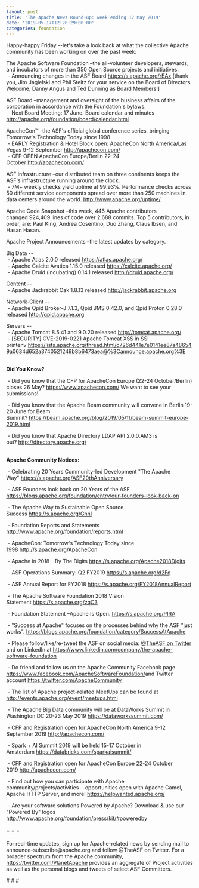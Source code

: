 ```yaml
---
layout: post
title: 'The Apache News Round-up: week ending 17 May 2019'
date: '2019-05-17T12:20:29+00:00'
categories: foundation
---
```

<div> 
    <p>Happy-happy Friday --let's take a look back at what the collective Apache community has been working on over the past week:</p> 
    <p>The Apache Software Foundation&nbsp;–the all-volunteer developers, stewards, and incubators of more than 350 Open Source projects and initiatives.<br />&nbsp;- Announcing changes in the ASF Board <a href="https://s.apache.org/rEAx">https://s.apache.org/rEAx</a>&nbsp;[thank you, Jim Jagielski and Phil Steitz for your service on the Board of Directors. Welcome,&nbsp;Danny Angus and Ted Dunning as Board Members!]</p> 
    <p>ASF Board –management and oversight of the business affairs of the corporation in accordance with the Foundation's bylaws.<br />&nbsp;- Next Board Meeting: 17 June. Board calendar and minutes <a href="http://apache.org/foundation/board/calendar.html">http://apache.org/foundation/board/calendar.html</a></p> 
    <div> 
      <p>ApacheCon™ –the ASF's official global conference series, bringing Tomorrow's Technology Today since 1998<br />&nbsp;- EARLY Registration &amp; Hotel Block open: ApacheCon North America/Las Vegas 9-12 September&nbsp;<a href="http://apachecon.com/">http://apachecon.com/</a> <br />&nbsp;- CFP OPEN ApacheCon Europe/Berlin 22-24 October&nbsp;<a href="http://apachecon.com/">http://apachecon.com/</a></p> 
      <p>ASF Infrastructure –our distributed team on three continents keeps the ASF's infrastructure running around the clock.<br />&nbsp;- 7M+ weekly checks yield uptime at 99.93%. Performance checks across 50 different service components spread over more than 250 machines in data centers around the world.&nbsp;<a href="http://www.apache.org/uptime/">http://www.apache.org/uptime/</a></p> 
      <p>Apache Code Snapshot –this week, 446 Apache contributors changed&nbsp;924,409 lines of code over&nbsp;2,688 commits. Top 5 contributors, in order, are: Paul King, Andrea Cosentino, Duo Zhang, Claus Ibsen, and Hasan Hasan.</p> 
      <p>Apache Project Announcements&nbsp;–the latest updates by category.</p> 
      <p> </p> 
      <p>Big Data --<br />&nbsp;- Apache Atlas 2.0.0 released&nbsp;<a href="https://atlas.apache.org/">https://atlas.apache.org/</a><br />&nbsp;-&nbsp;Apache Calcite Avatica 1.15.0 released&nbsp;<a href="https://calcite.apache.org/">https://calcite.apache.org/</a><br />&nbsp;- Apache Druid (incubating) 0.14.1 released&nbsp;<a href="http://druid.apache.org/">http://druid.apache.org/</a></p> 
      <p> </p> 
      <p>Content --<br />&nbsp;- Apache Jackrabbit Oak 1.8.13 released <a href="http://jackrabbit.apache.org/">http://jackrabbit.apache.org</a></p> 
      <p>Network-Client --<br />&nbsp;- Apache Qpid Broker-J 7.1.3, Qpid JMS 0.42.0, and Qpid Proton 0.28.0 released&nbsp;<a href="http://qpid.apache.org/">http://qpid.apache.org</a></p> 
      <p>Servers --<br />&nbsp;- Apache Tomcat 8.5.41 and 9.0.20 released&nbsp;<a href="http://tomcat.apache.org/">http://tomcat.apache.org/</a><br />&nbsp;-&nbsp;[SECURITY] CVE-2019-0221 Apache Tomcat XSS in SSI printenv&nbsp;<a href="https://lists.apache.org/thread.html/c726d441e7e0141ee87a486549a0634d652a3740521249b8b6473aea@%3Cannounce.apache.org%3E">https://lists.apache.org/thread.html/c726d441e7e0141ee87a486549a0634d652a3740521249b8b6473aea@%3Cannounce.apache.org%3E</a></p> 
      <p style="font-weight: bold;"> </p> 
      <p><strong><br />Did You Know?</strong></p> 
      <div> 
        <p>&nbsp;- Did you know that the CFP for ApacheCon Europe (22-24 October/Berlin) closes 26 May?&nbsp;<a href="https://www.apachecon.com/">https://www.apachecon.com/</a>&nbsp;We want to see your submissions!</p> 
        <p>&nbsp;- Did you know that the Apache Beam community will convene in Berlin 19-20 June for Beam Summit?&nbsp;<a href="https://beam.apache.org/blog/2019/05/11/beam-summit-europe-2019.html">https://beam.apache.org/blog/2019/05/11/beam-summit-europe-2019.html</a></p> 
        <p>&nbsp;- Did you know that Apache Directory LDAP API 2.0.0.AM3 is out?&nbsp;<a href="http://directory.apache.org/">http://directory.apache.org/</a><br /><br /></p> 
        <p><strong>Apache Community Notices:</strong></p> 
      </div> 
      <p>&nbsp;- Celebrating 20 Years Community-led Development &quot;The Apache Way&quot;&nbsp;<a href="https://s.apache.org/ASF20thAnniversary">https://s.apache.org/ASF20thAnniversary</a></p> 
      <p>&nbsp;- ASF Founders look back on 20 Years of the ASF <a href="https://blogs.apache.org/foundation/entry/our-founders-look-back-on">https://blogs.apache.org/foundation/entry/our-founders-look-back-on</a></p> 
      <p>&nbsp;- The Apache Way to Sustainable Open Source Success&nbsp;<a href="https://s.apache.org/GhnI">https://s.apache.org/GhnI</a></p> 
      <p>&nbsp;- Foundation Reports and Statements <a href="http://www.apache.org/foundation/reports.html">http://www.apache.org/foundation/reports.html</a></p> 
      <p>&nbsp;- ApacheCon: Tomorrow's Technology Today since 1998&nbsp;<a href="http://s.apache.org/ApacheCon">http://s.apache.org/ApacheCon</a></p> 
      <p>&nbsp;- Apache in 2018 - By The Digits <a href="https://s.apache.org/Apache2018Digits">https://s.apache.org/Apache2018Digits</a></p> 
      <p>&nbsp;-&nbsp;ASF Operations Summary: Q2 FY2019 <a href="https://s.apache.org/d2Fq">https://s.apache.org/d2Fq</a></p> 
      <p>&nbsp;- ASF Annual Report for FY2018&nbsp;<a href="https://s.apache.org/FY2018AnnualReport">https://s.apache.org/FY2018AnnualReport</a></p> 
      <p>&nbsp;- The Apache Software Foundation 2018 Vision Statement&nbsp;<a href="https://s.apache.org/zqC3">https://s.apache.org/zqC3</a></p> 
      <p>&nbsp;- Foundation Statement –Apache Is Open.&nbsp;<a href="https://s.apache.org/PIRA">https://s.apache.org/PIRA</a></p> 
      <div> 
        <p>&nbsp;- &quot;Success at Apache&quot; focuses on the processes behind why the ASF &quot;just works&quot;. <a href="https://blogs.apache.org/foundation/category/SuccessAtApache">https://blogs.apache.org/foundation/category/SuccessAtApache</a></p> 
      </div> 
      <div> 
        <p>&nbsp;- Please follow/like/re-tweet the ASF on social media: <a href="https://twitter.com/TheASF">@TheASF on Twitter</a> and on LinkedIn at <a href="https://www.linkedin.com/company/the-apache-software-foundation">https://www.linkedin.com/company/the-apache-software-foundation</a></p> 
        <p>&nbsp;- Do friend and follow us on the Apache Community Facebook page <a href="https://www.facebook.com/ApacheSoftwareFoundation/">https://www.facebook.com/ApacheSoftwareFoundation/</a>and Twitter account <a href="https://twitter.com/ApacheCommunity">https://twitter.com/ApacheCommunity</a></p> 
      </div> 
      <div> 
        <p><a href="https://feathercast.apache.org/"></a></p> 
      </div> 
      <div> 
        <p>&nbsp;- The list of Apache project-related MeetUps can be found at <a href="http://events.apache.org/event/meetups.html">http://events.apache.org/event/meetups.html</a></p> 
      </div> 
      <div> 
        <p>&nbsp;- The Apache Big Data community will be at&nbsp;DataWorks Summit in Washington DC&nbsp;20-23 May 2019&nbsp;<a href="https://dataworkssummit.com/">https://dataworkssummit.com/</a></p> 
        <p>&nbsp;- CFP and Registration open for ApacheCon North America 9-12 September 2019&nbsp;<a href="http://apachecon.com/">http://apachecon.com/</a></p> 
        <p>&nbsp;- Spark + AI Summit 2019 will be held 15-17 October in Amsterdam&nbsp;<font color="#bb0000"><a href="https://databricks.com/sparkaisummit/">https://databricks.com/sparkaisummit/</a></font></p> 
        <p>&nbsp;- CFP and Registration open for ApacheCon Europe 22-24 October 2019&nbsp;<a href="http://apachecon.com/">http://apachecon.com/</a></p> 
        <p>&nbsp;- Find out how you can participate with Apache community/projects/activities --opportunities open with Apache Camel, Apache HTTP Server, and more! <a href="https://helpwanted.apache.org/">https://helpwanted.apache.org/</a></p> 
      </div> 
      <div>&nbsp;- Are your software solutions Powered by Apache? Download &amp; use our &quot;Powered By&quot; logos <a href="http://www.apache.org/foundation/press/kit/#poweredby">http://www.apache.org/foundation/press/kit/#poweredby</a></div> 
      <div><br /></div> 
      <div>= = =</div> 
      <div><br /></div> 
      <div>For real-time updates, sign up for Apache-related news by sending mail to announce-subscribe@apache.org and follow @TheASF on Twitter. For a broader spectrum from the Apache community, <a href="https://twitter.com/PlanetApache">https://twitter.com/PlanetApache</a> provides an aggregate of Project activities as well as the personal blogs and tweets of select ASF Committers.</div> 
    </div> 
    <p># # #</p> 
  </div>
